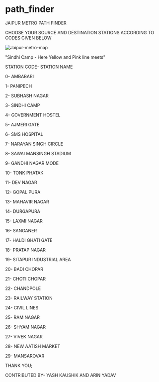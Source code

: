 # path_finder
JAIPUR METRO PATH FINDER

CHOOSE YOUR SOURCE AND DESTINATION STATIONS ACCORDING TO CODES GIVEN BELOW 


![Jaipur-metro-map](https://user-images.githubusercontent.com/98683112/194695489-03234197-1a06-406f-a948-9af15950b4f9.jpg)

"Sindhi Camp - Here Yellow and Pink line meets"



  STATION CODE-                   STATION NAME
  
  0-                           AMBABARI
  
  1-                           PANIPECH
  
  2-                           SUBHASH NAGAR
  
  3-                           SINDHI CAMP
  
  4-                           GOVERNMENT HOSTEL
  
  5-                           AJMERI GATE
     
  6-                           SMS HOSPITAL
  
  7-                           NARAYAN SINGH CIRCLE
  
  8-                           SAWAI MANSINGH STADIUM
  
  9-                           GANDHI NAGAR MODE
  
  10-                          TONK PHATAK
  
  11-                          DEV NAGAR
  
  12-                          GOPAL PURA
  
  13-                          MAHAVIR NAGAR
  
  14-                          DURGAPURA
  
  15-                          LAXMI NAGAR
   
  16-                          SANGANER
  
  17-                          HALDI GHATI GATE
  
  18-                          PRATAP NAGAR
  
  19-                          SITAPUR INDUSTRIAL AREA
  
  20-                          BADI CHOPAR
  
  21-                          CHOTI CHOPAR
  
  22-                          CHANDPOLE
  
  23-                          RAILWAY STATION
  
  24-                          CIVIL LINES
  
  25-                          RAM NAGAR
  
  26-                          SHYAM NAGAR
  
  27-                          VIVEK NAGAR
  
  28-                          NEW AATISH MARKET
  
  29-                          MANSAROVAR
  
  
 
 THANK YOU;
 
 CONTRIBUTED BY- YASH KAUSHIK AND ARIN YADAV
 
